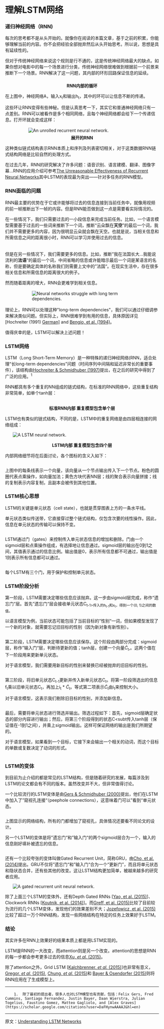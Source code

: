 # 理解LSTM网络

### 递归神经网络（RNN)

每次的思考都不是从头开始的。就像你在阅读的本篇文章，基于之前的积累，你能够理解当前的内容。你不会把经验全部抛弃然后从头开始思考。所以说，思想是具有延续性的。

但对于传统神经网络来说这个规则是行不通的，这是传统神经网络最大的缺点。如果你想对电影中的每一个场景进行分类，传统神经网络很难做到根据前一个前景来推断下一个场景。RNN解决了这一问题，其内部的环形回路保证信息的延续。

<div style="width:11.8%; margin-left:auto; margin-right:auto; margin-bottom:5px; margin-top:17px;">
<img src="img/RNN-rolled.png" alt>
</div>

<center><strong>RNN内部的循环</strong></center>

在上图中，神经网络A，输入x<sub>t</sub>和输出h<sub>t</sub>，其中的环可以让信息不断的传递。

这些环让RNN变得有些神秘。但是认真思考一下，其实它和普通神经网络只有一点差别。RNN可以被看作是多个相同网络，且每个神经网络都会给下一个传递信息。打开环就会变成这样：
<div style="width:70%; margin-left:auto; margin-right:auto; margin-bottom:5px; margin-top:17px;">
<img src="img/RNN-unrolled.png" alt="An unrolled recurrent neural network.">
</div>

<center><strong>展开的RNN</strong></center>

这种类似链式结构表示RNN本质上和序列及列表密切相关，对于这类数据RNN链式结构网络是比较自然的处理方式。

在过去几年，RNN的研究解决了许多问题：语音识别、语言建模、翻译、图像字幕...RNN的应用介绍可参考[The Unreasonable Effectiveness of Recurrent Neural Networks](http://karpathy.github.io/2015/05/21/rnn-effectiveness/)其中LSTM的表现最为突出——针对多任务的RNN模型。



### RNN面临的问题

RNN最主要的优势在于它或许能够将过去的信息连接到当前任务中，就像用视频的前一帧推断出下一帧的内容。但是RNN能否做到这一点是需要看实际情况的。

在一些情况下，我们只需要过去的一小段信息来完成当前任务。比如，一个语言模型需要基于过去的一些词来推断下一个词，推断“云朵飘在**天空**”的最后一个词，我们并不需要更多的内容，因为很明显云朵就会飘在天空。也就是说，当相关信息和所需信息之间的距离很小时，RNN可以学习并使用过去的信息。

<div style="width:50%; margin-left:auto; margin-right:auto; margin-bottom:17px; margin-top:17px;">
<img src="img/RNN-shorttermdepdencies.png" alt>
</div>

但是在另一些情况下，我们需要更多的信息。比如，推断”我在法国长大...我能说流利的**法语**“的最后一个词，中间省略的信息或许能暗示最后一个词是某语言的名称，但是要确定具体的名称我们则需要上文中的”法国“。在现实生活中，存在很多相关信息和所需信息的距离很大的例子。

然而随着距离的增大，RNN会更难学到相关信息。

<div style="width:65.2%; margin-left:auto; margin-right:auto; margin-bottom:17px; margin-top:17px;">
<img src="img/RNN-longtermdependencies.png" alt="Neural networks struggle with long term dependencies.">
</div>

理论上，RNN可以处理这种"long-term dependencies"，我们可以通过仔细调参来解决类似问题。但实际上，RNN很难学到有用的信息，具体原因详见[Hochreiter (1991) [German\]](http://people.idsia.ch/~juergen/SeppHochreiter1991ThesisAdvisorSchmidhuber.pdf) and [Bengio, et al. (1994)](http://www-dsi.ing.unifi.it/~paolo/ps/tnn-94-gradient.pdf)。

值得庆幸的是，LSTM可以解决上述问题！



### LSTM网络

LSTM（Long Short-Term Memory）是一种特殊的递归神经网络(RNN，适合处理“长long-term dependencies”问题（时间序列中间隔和延迟非常长的重要事件），该结构由[Hochreiter & Schmidhuber (1997)](http://www.bioinf.jku.at/publications/older/2604.pdf)提出，在之后的研究中得到了广泛的应用。<sup>1</sup>

RNN都具有多个重复的NN组成的链式结构，在标准的RNN网络中，这些重复结构非常简单，如单个tanh层：

<div style="width:90%; margin-left:auto; margin-right:auto; margin-bottom:15px; margin-top:15px;">
    <img src="img/LSTM3-SimpleRNN.png" alt></div>

<center><strong>标准RNN内部 重复模型包含单个层</strong></center>

LSTM也有类似的链式结构，不同的是，LSTM中的重复网络是由四层相连接的网络组成：

<div style="width:90%; margin-left:auto; margin-right:auto; margin-bottom:15px; margin-top:15px;">
    <img src="img/LSTM3-chain.png" alt="A LSTM neural network."></div>

<center><strong>LSTM内部 重复模型包含四个层</strong></center>

内部网络细节将在后面讨论，各个图标的含义入如下：

<div style="width:70%; margin-left:auto; margin-right:auto; margin-bottom:8px; margin-top:8px;">
<img src="img/LSTM2-notation.png" alt>
</div>

上图中的每条线表示一个向量，该向量从一个节点输出传入下一个节点。粉色的圆圈代表点乘操作，如向量加法；黄色方块代表NN层；线的聚合表示向量拼接；线的复制表示内容复制，且副本会被传到其他位置。



### LSTM核心思想

LSTM的关键是单元状态（cell state），也就是贯穿图表上方的一条水平线。

单元状态类似传送带，它直接穿过整个链式结构，仅包含次要的线性操作。因此，信息在单元状态的传输可以保持不变。

<div style="width:90%; margin-left:auto; margin-right:auto; margin-bottom:8px; margin-top:8px;">
<img src="img/LSTM3-C-line.png" alt>
</div>

LSTM通过门（gates）来控制传入单元状态信息的增加和删除。门由一个sigmoid层和点乘操作组成，有选择地让信息通过。sigmoid层的输出在0到1之间，其值表示通过的信息比例。输出值是0，表示所有信息都不可通过，输出值是1则表示所有信息都可以通过。

<div style="width:12%; margin-left:auto; margin-right:auto; margin-bottom:8px; margin-top:8px;">
<img src="img/LSTM3-gate.png" alt>
</div>

每个LSTM有三个门，用于保护和控制单元状态。



### LSTM阶段分析

第一阶段，LSTM需要决定哪些信息应该抛弃。这一步由sigmoid层完成，称作“遗忘门“层。首先”遗忘门“层会接收单元状态C<sub>t-1>传入的h<sub>t-1</sub>和x<sub>t</sub>，得到一个(0, 1)之间的数值。

以语言模型为例，当前状态可能包括了当前目标的”性别“一词，但如果模型发现了一个新的对象，就需要忘记旧目标的性别（因为新对象有新性别）。

<div style="width:90%; margin-left:auto; margin-right:auto; margin-bottom:8px; margin-top:8px;">
<img src="img/LSTM3-focus-f.png" alt>
</div>

第二阶段，LSTM需要决定哪些信息应该保存。这个阶段由两部分完成：sigmoid层，称作”输入门“层，判断待更新的值；tanh层，创建一个向量$\widetilde{C}$<sub>t</sub>,。这两个值在下一阶段用来更新单元状态。

对于语言模型，我们需要用新目标的性别来替换已经被抛弃的旧目标的性别。

<div style="width:90%; margin-left:auto; margin-right:auto; margin-bottom:8px; margin-top:8px;">
<img src="img/LSTM3-focus-i.png" alt>
</div>

第三阶段，将旧单元状态C<sub>t-1</sub>更新并传入新单元状态C<sub>t</sub>。将第一阶段筛选出的信息f<sub>t</sub>乘以旧单元状态C<sub>t</sub>，再加上i<sub>t</sub> * $\widetilde{C}$<sub>t</sub>。等式第二项表示$\widetilde{C}$<sub>t</sub>由i<sub>t</sub>来控制大小。

对于语言模型，这表示我们剔除旧目标的性别，并添加新信息。

<div style="width:90%; margin-left:auto; margin-right:auto; margin-bottom:8px; margin-top:8px;">
<img src="img/LSTM3-focus-C.png" alt>
</div>

最后，需要将单元状态进行筛选并输出。筛选过程如下：首先，sigmoid层确定状态的部分内容进行输出；然后，将第三个阶段得到的状态C<subt</sub>传入tanh层（保证值在-1到1之间），并乘上sigmoid输出。这样可保证网络的输出是我们所期望的。

对于语言模型，如果看到一个目标，它接下来会输出一个相关的动词，而这个目标的单数或复数决定了动词的形式。

<div style="width:90%; margin-left:auto; margin-right:auto; margin-bottom:8px; margin-top:8px;">
<img src="img/LSTM3-focus-o.png" alt>
</div>

### LSTM的变体

到目前为止介绍的都是常见的LSTM结构，但是随着研究的发展，每篇涉及到LSTM的论文都会有不同的版本。虽然改变并不大，但非常值得讨论。

一个比较流行的LSTM变体是由[Gers & Schmidhuber (2000)](ftp://ftp.idsia.ch/pub/juergen/TimeCount-IJCNN2000.pdf)提出，他们在LSTM中加入了”窥视孔连接“（peephole connections），这意味着门可以”看到“单元状态。

<div style="width:90%; margin-left:auto; margin-right:auto; margin-bottom:8px; margin-top:8px;">
<img src="img/LSTM3-var-peepholes.png" alt>
</div>

上图显示的网络结构，所有的门都增加了窥视孔，具体情况还要看不同论文的设计。

另一个LSTM的变体是将”遗忘门“和”输入门“的两个sigmoid层合为一个，输入的信息刚好填补被遗忘的信息。

<div style="width:90%; margin-left:auto; margin-right:auto; margin-bottom:8px; margin-top:8px;">
<img src="img/LSTM3-var-tied.png" alt>
</div>

还有一个比较夸张的变体叫做Gated Recurrent Unit，简称GRU，由[Cho, et al. (2014)](http://arxiv.org/pdf/1406.1078v3.pdf)提出。GRU不仅将”遗忘门“和”输入门“合为一个“更新门”，而且将单元状态和隐状态合并，还有些其他的改变。这让LSTM结构更加简单，被越来越多的研究者应用。

<div style="width:90%; margin-left:auto; margin-right:auto; margin-bottom:8px; margin-top:8px;">
<img src="img/LSTM3-var-GRU.png" alt="A gated recurrent unit neural network.">
</div>

除了上面三个LSTM的变体外，还有Depth Gated RNNs [[Yao, et al. (2015)](http://arxiv.org/pdf/1508.03790v2.pdf)]、Clockwork RNNs [[Koutnik, et al. (2014)](http://arxiv.org/pdf/1402.3511v1.pdf)]。而[Greff, et al. (2015)](http://arxiv.org/pdf/1503.04069.pdf)比较了目前较为流行的几个LSTM变体，发现他们的效果差别不大；[Jozefowicz, et al. (2015)](http://jmlr.org/proceedings/papers/v37/jozefowicz15.pdf)比较了超过一万个RNN结构，发现一些网络结构在特定的任务上效果好于LSTM。



### 结论

其实许多在RNN上效果好的结果本质上都是用LSTM实现的。

LSTM是RNN的一大改变，而attention则是另一个改变。attention的思想是RNN的每一步都会参考更多过去的信息[Xu, *et al.* (2015)](http://arxiv.org/pdf/1502.03044v2.pdf)。

除了attention之外，Grid LSTM [[Kalchbrenner, *et al.* (2015)](http://arxiv.org/pdf/1507.01526v1.pdf)]也非常有意义，[Gregor, *et al.* (2015)](http://arxiv.org/pdf/1502.04623.pdf), [Chung, *et al.* (2015)](http://arxiv.org/pdf/1506.02216v3.pdf)和 [Bayer & Osendorfer (2015)](http://arxiv.org/pdf/1411.7610v3.pdf)则将RNN应用在了生成模型上。

<hr></hr>

		1.  除了最初的提出者，很多人也对LSTM模型也有贡献，包括：Felix Gers, Fred 		Cummins, Santiago Fernandez, Justin Bayer, Daan Wierstra, Julian Togelius, Faustino Gomez, Matteo Gagliolo, and [Alex Graves](https://scholar.google.com/citations?user=DaFHynwAAAAJ&hl=en)

<hr></hr>

原文：[Understanding LSTM Networks](<https://colah.github.io/posts/2015-08-Understanding-LSTMs/>)

